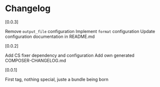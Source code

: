 # Changelog

[0.0.3]

Remove `output_file` configuration
Implement `format` configuration
Update configuration documentation in README.md

[0.0.2]

Add CS fixer dependency and configuration
Add own generated COMPOSER-CHANGELOG.md

[0.0.1]

First tag, nothing special, juste a bundle being born